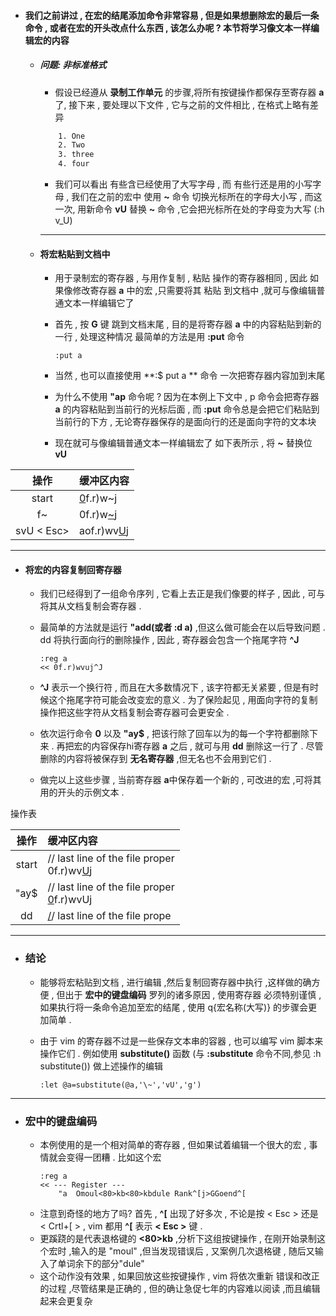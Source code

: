 - #### 我们之前讲过 , 在宏的结尾添加命令非常容易 , 但是如果想删除宏的最后一条命令 , 或者在宏的开头改点什么东西 , 该怎么办呢 ? 本节将学习像文本一样编辑宏的内容
    - ##### 问题: 非标准格式
        - 假设已经遵从 **录制工作单元** 的步骤,将所有按键操作都保存至寄存器 **a** 了, 接下来 , 要处理以下文件 , 它与之前的文件相比 , 在格式上略有差异
        
        ```txt
            1. One
            2. Two
            3. three
            4. four
        ```
        
        - 我们可以看出 有些含已经使用了大写字母 , 而 有些行还是用的小写字母 , 我们在之前的宏中 使用 **~** 命令 切换光标所在的字母大小写 , 而这一次, 用新命令 **vU** 替换 **~** 命令 ,它会把光标所在处的字母变为大写 (:h v_U)
        ---
    - #### 将宏粘贴到文档中
        - 用于录制宏的寄存器 , 与用作复制 , 粘贴 操作的寄存器相同 , 因此 如果像修改寄存器 **a** 中的宏 ,只需要将其 粘贴 到文档中 ,就可与像编辑普通文本一样编辑它了
        - 首先 , 按 **G** 键 跳到文档末尾 , 目的是将寄存器 **a** 中的内容粘贴到新的一行 , 处理这种情况 最简单的方法是用 **:put** 命令 
          
          ```vim
          :put a
          ```
        - 当然 , 也可以直接使用 **:$ put a ** 命令 一次把寄存器内容加到末尾 
        - 为什么不使用 **"ap** 命令呢 ? 因为在本例上下文中 , p 命令会把寄存器 **a** 的内容粘贴到当前行的光标后面 , 而 **:put** 命令总是会把它们粘贴到当前行的下方 , 无论寄存器保存的是面向行的还是面向字符的文本块
        - 现在就可与像编辑普通文本一样编辑宏了 如下表所示 , 将 **~** 替换位 **vU** 
        
| 操作       | 缓冲区内容        |
| :-:        | :--               |
| start      | <u>0</u>f.r)w~j   |
| f~         | 0f.r)w<u>~</u>j   |
| svU < Esc> | aof.r)wv<u>U</u>j |
---
- #### 将宏的内容复制回寄存器
    - 我们已经得到了一组命令序列 , 它看上去正是我们像要的样子 , 因此 , 可与将其从文档复制会寄存器 . 
    - 最简单的方法就是运行 **"add(或者 :d a)** ,但这么做可能会在以后导致问题 . dd 将执行面向行的删除操作 , 因此 , 寄存器会包含一个拖尾字符 **^J**
    
        ```vim
        :reg a
        << 0f.r)wvuj^J
        ```
    - **^J** 表示一个换行符 , 而且在大多数情况下 , 该字符都无关紧要 , 但是有时候这个拖尾字符可能会改变宏的意义 . 为了保险起见 , 用面向字符的复制操作把这些字符从文档复制会寄存器可会更安全 .
    - 依次运行命令 **0** 以及 **"ay$** , 把该行除了回车以为的每一个字符都删除下来 . 再把宏的内容保存hi寄存器 **a** 之后 , 就可与用 **dd** 删除这一行了 . 尽管删除的内容将被保存到 **无名寄存器** ,但无名也不会用到它们 . 
    - 做完以上这些步骤 , 当前寄存器 **a**中保存着一个新的 , 可改进的宏 ,可将其用的开头的示例文本 .

操作表

| 操作  | 缓冲区内容                                          |
| :-:   | :--                                                 |
| start | // last line of the file proper<br>0f.r)wv<u>U</u>j |
| "ay$  | // last line of the file proper<br><u>0</u>f.r)wvUj |
| dd    | <u>/</u>/ last line of the file prope               |
---

- ### 结论
    - 能够将宏粘贴到文档 , 进行编辑 ,然后复制回寄存器中执行 ,这样做的确方便 , 但出于 **宏中的键盘编码** 罗列的诸多原因 , 使用寄存器 必须特别谨慎 , 如果执行将一条命令追加至宏的结尾 , 使用 q{宏名称(大写)} 的步骤会更加简单 .
    - 由于 vim 的寄存器不过是一些保存文本串的容器 , 也可以编写 vim 脚本来操作它们 . 例如使用 **substitute()** 函数 (与 **:substitute** 命令不同,参见 :h substitute()) 做上述操作的编辑
        
        ```vim
        :let @a=substitute(@a,'\~','vU','g')
        ```
---

- ### 宏中的键盘编码
    - 本例使用的是一个相对简单的寄存器 , 但如果试着编辑一个很大的宏 , 事情就会变得一团糟 . 比如这个宏
        ```vim
        :reg a
        << --- Register ---
            "a  Omoul<80>kb<80>kbdule Rank^[j>GGoend^[
        ```
    - 注意到奇怪的地方了吗? 首先 , **^[** 出现了好多次 , 不论是按 < Esc > 还是 < Crtl+[ > , vim 都用 **^[** 表示 **< Esc >** 键 .
    - 更蹊跷的是代表退格键的 **<80>kb** ,分析下这组按键操作 , 在刚开始录制这个宏时 ,输入的是 "moul" ,但当发现错误后 , 又案例几次退格键 , 随后又输入了单词余下的部分"dule"
    - 这个动作没有效果 , 如果回放这些按键操作 , vim 将依次重新 错误和改正 的过程 ,尽管结果是正确的 , 但的确让急促七年的内容难以阅读 ,而且编辑起来会更复杂
